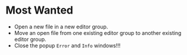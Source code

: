 # Most Wanted

* Open a new file in a new editor group.
* Move an open file from one existing editor group to another existing editor group.
* Close the popup `Error` and `Info` windows!!!